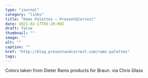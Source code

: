 ```yaml
---
type: "journal"
category: "links"
title: "Rams Palettes – Present&Correct"
date: 2021-02-17T03:20:09Z
draft: false
thumbnail: ""
image: ""
alt: ""
caption: ""
href: "http://blog.presentandcorrect.com/rams-palettes"
tags:
---
```


Colors taken from Dieter Rams products for Braun. via Chris Glass
